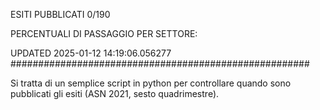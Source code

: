 ESITI PUBBLICATI 0/190 

PERCENTUALI DI PASSAGGIO PER SETTORE:

UPDATED 2025-01-12 14:19:06.056277
###################################################### 

Si tratta di un semplice script in python per controllare quando sono pubblicati gli esiti (ASN 2021, sesto quadrimestre).

